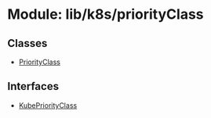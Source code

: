 # Module: lib/k8s/priorityClass

## Classes

- [PriorityClass](../classes/lib_k8s_priorityClass.PriorityClass.md)

## Interfaces

- [KubePriorityClass](../interfaces/lib_k8s_priorityClass.KubePriorityClass.md)

